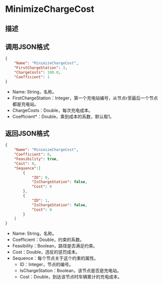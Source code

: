 # MinimizeChargeCost

## 描述

## 调用JSON格式

```json
{
	"Name": "MinimizeChargeCost",
	"FirstChargeStation": 3,
	"ChargeCosts": 100.0,
	"Coefficient": 1
}
```
* Name: String，名称。
* FirstChargeStation：Integer，第一个充电站编号，从节点r至最后一个节点都是充电站。
* ChargeCosts：Double，每次充电成本。
* Coefficient\*：Double，乘到成本的系数，默认取1。


## 返回JSON格式

```json
{
	"Name": "MinimizeChargeCost",
	"Coefficient": 0,
	"Feasibility": true,
	"Cost": 0,
	"Sequence":[
		{
			"ID": 0,
			"IsChargeStation": false,
			"Cost": 0
		},
		{
			"ID": 1,
			"IsChargeStation": false,
			"Cost": 0
		}
	]
}
```

* Name: String，名称。
* Coefficient：Double，约束的系数。
* Feasibility：Boolean，路径是否满足约束。
* Cost：Double，违反的惩罚成本。
* Sequence：每个节点关于这个约束的属性。
	+ ID：Integer，节点的编号。
	+ IsChargeStation：Boolean，该节点是否是充电站。
	+ Cost：Double，到达该节点时车辆累计的充电成本。

